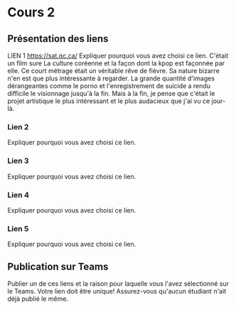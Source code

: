 # Cours 2
## Présentation des liens

LIEN 1 https://sat.qc.ca/ Expliquer pourquoi vous avez choisi ce lien. 
C'était un film sure La culture coréenne et la façon dont la kpop est façonnée par elle. Ce court métrage était un véritable rêve de fièvre. Sa nature bizarre n'en est que plus intéressante à regarder. La grande quantité d'images dérangeantes comme le porno et l'enregistrement de suicide a rendu difficile le visionnage jusqu'à la fin. Mais à la fin, je pense que c'était le projet artistique le plus intéressant et le plus audacieux que j'ai vu ce jour-là.

### Lien 2 
Expliquer pourquoi vous avez choisi ce lien.

### Lien 3 
Expliquer pourquoi vous avez choisi ce lien.  

### Lien 4 
Expliquer pourquoi vous avez choisi ce lien. 

### Lien 5 
Expliquer pourquoi vous avez choisi ce lien.  

## Publication sur Teams
Publier un de ces liens et la raison pour laquelle vous l'avez sélectionné sur le Teams. Votre lien doit être unique! Assurez-vous qu'aucun étudiant n'ait déjà publié le même. 
